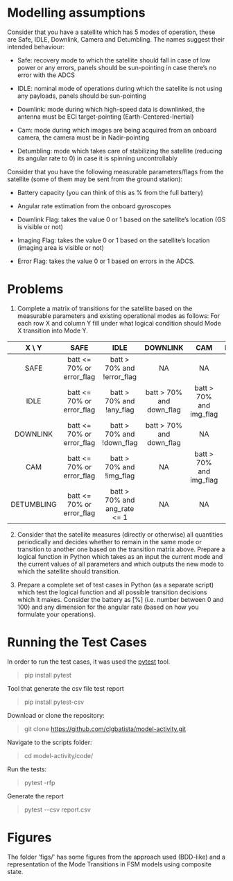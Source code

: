 # Modelling assumptions

Consider that you have a satellite which has 5 modes of operation, these are Safe, IDLE, Downlink, Camera and Detumbling. The names suggest their intended behaviour:

- Safe: recovery mode to which the satellite should fall in case of low power or any errors, panels should be sun-pointing in case there’s no error with the ADCS

- IDLE: nominal mode of operations during which the satellite is not using any payloads, panels should be sun-pointing

- Downlink: mode during which high-speed data is downlinked, the antenna must be ECI target-pointing (Earth-Centered-Inertial)

- Cam: mode during which images are being acquired from an onboard camera, the camera must be in Nadir-pointing

- Detumbling: mode which takes care of stabilizing the satellite (reducing its angular rate to 0) in case it is spinning uncontrollably
 
Consider that you have the following measurable parameters/flags from the satellite (some of them may be sent from the ground station):

- Battery capacity (you can think of this as % from the full battery)

- Angular rate estimation from the onboard gyroscopes

- Downlink Flag: takes the value 0 or 1 based on the satellite’s location (GS is visible or not)

- Imaging Flag: takes the value 0 or 1 based on the satellite’s location (imaging area is visible or not)

- Error Flag: takes the value 0 or 1 based on errors in the ADCS.

# Problems

1. Complete a matrix of transitions for the satellite based on the measurable parameters and existing operational modes as follows: For each row X and column Y fill under what logical condition should Mode X transition into Mode Y.

|   X \ Y  |SAFE                     |IDLE                        |DOWNLINK                   |CAM                       |DETUMBLING                  |
|:--------:|:-----------------------:|:-------------------------: |:-------------------------:|:------------------------:|:--------------------------:|
|SAFE      |batt <= 70% or error_flag|batt > 70% and !error_flag  |NA                         |NA                        |NA                          |
|IDLE      |batt <= 70% or error_flag|batt > 70% and !any_flag    |batt > 70% and down_flag   |batt > 70% and img_flag   |batt > 70% and ang_rate > 1 |
|DOWNLINK  |batt <= 70% or error_flag|batt > 70% and !down_flag   |batt > 70% and down_flag   |NA                        |NA                          |
|CAM       |batt <= 70% or error_flag|batt > 70% and !img_flag    |NA                         |batt > 70% and img_flag  |NA                          |
|DETUMBLING|batt <= 70% or error_flag|batt > 70% and ang_rate <= 1|NA                         |NA                        |batt > 70% and ang_rate > 1 |

2. Consider that the satellite measures (directly or otherwise) all quantities periodically and decides whether to remain in the same mode or transition to another one based on the transition matrix above. Prepare a logical function in Python which takes as an input the current mode and the current values of all parameters and which outputs the new mode to which the satellite should transition.

3. Prepare a complete set of test cases in Python (as a separate script) which test the logical function and all possible transition decisions which it makes. Consider the battery as [%] (i.e. number between 0 and 100) and any dimension for the angular rate (based on how you formulate your operations).

# Running the Test Cases

In order to run the test cases, it was used the [pytest](https://docs.pytest.org/en/6.2.x/) tool.

> pip install pytest

Tool that generate the csv file test report

>  pip install pytest-csv

Download or clone the repository:

> git clone https://github.com/clgbatista/model-activity.git

Navigate to the scripts folder:

> cd model-activity/code/

Run the tests:

> pytest -rfp

Generate the report

> pytest --csv report.csv

# Figures

The folder 'figs/' has some figures from the approach used (BDD-like) and a representation of the Mode Transitions in FSM models using composite state.

